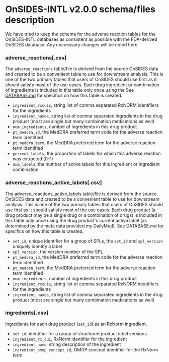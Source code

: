 # OnSIDES-INTL v2.0.0 schema/files description

We have tried to keep the schema for the adverse reaction tables for the OnSIDES-INTL databases as consistent as possible with the FDA-derived OnSIDES database. Any neccessary changes will be noted here. 

### adverse_reactions[.csv]

The `adverse_reactions` table/file is derived from the source OnSIDES data and created to be a convenient table to use for downstream analysis. This is one of the two primary tables that users of OnSIDES should use first as it should satisfy most of the use cases. Each drug ingredient or combination of ingredients is included in this table only once using the See [DATABASE.md](DATABASE.md) for specifics on how this table is created.

- `ingredient_rxcuis`, string list of comma separated RxNORM identifiers for the ingredients
- `ingredient_names`, string list of comma separated ingredients in the drug product (most are single but many combination medications as well)
- `num_ingredients`, number of ingredients in this drug product
- `pt_meddra_id`, the MedDRA preferred term code for the adverse reaction term identified
- `pt_meddra_term`, the MedDRA preferred term for the adverse reaction term identified
- `percent_labels`, the proportion of labels for which this adverse reaction was extracted (0-1)
- `num_labels`, the number of active labels for this ingredient or ingredient combination

### adverse_reactions_active_labels[.csv]

The adverse_reactions_active_labels table/file is derived from the source OnSIDES data and created to be a convenient table to use for downstream analysis. This is one of the two primary tables that users of OnSIDES should use first as it should satisfy most of the use cases. Each drug product (a drug product may be a single drug or a combination of drugs) is included in this table only once using the drug product's current active label (as determined by the meta data provided my DailyMed). See DATABASE.md for specifics on how this table is created.

- `set_id`, unique identifier for a group of SPLs, the `set_id` and `spl_version` uniquely identify a label
- `spl_version`, the version number of the SPL
- `pt_meddra_id`, the MedDRA preferred term code for the adverse reaction term identified
- `pt_meddra_term`, the MedDRA preferred term for the adverse reaction term identified
- `num_ingredients`, number of ingredients in this drug product
- `ingredient_rxcuis`, string list of comma separated RxNORM identifiers for the ingredients
- `ingredient_names`, string list of comma separated ingredients in the drug product (most are single but many combination medications as well)

### ingredients[.csv]

Ingredients for each drug product (`set_id`) as an RxNorm ingredient.

- `set_id`, identifier for a group of structured product label versions
- `ingredient_rx_cui`, RxNorm identifier for the ingredient
- `ingredient_name`, string description of the ingredient
- `ingredient_omop_concept_id`, OMOP concept identifier for the RxNorm term